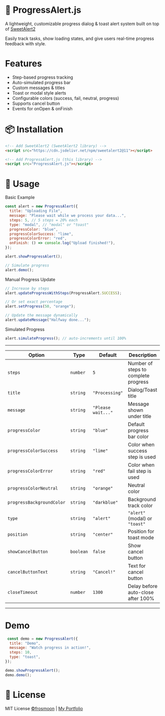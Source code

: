# 🚀 ProgressAlert.js

A lightweight, customizable progress dialog & toast alert system built on top of [SweetAlert2](https://sweetalert2.github.io/)

Easily track tasks, show loading states, and give users real-time progress feedback with style.

# Features
- Step-based progress tracking
- Auto-simulated progress bar
- Custom messages & titles
- Toast or modal style alerts
- Configurable colors (success, fail, neutral, progress)
- Supports cancel button
- Events for onOpen & onFinish

# 📦 Installation
```html
<!-- Add SweetAlert2 (SweetAlert2 library) -->
<script src="https://cdn.jsdelivr.net/npm/sweetalert2@11"></script>

<!-- Add ProgressAlert.js (this library) -->
<script src="ProgressAlert.js"></script>
```
# 🚀 Usage
Basic Example
```js
const alert = new ProgressAlert({
  title: "Uploading File",
  message: "Please wait while we process your data...",
  steps: 5, // 5 steps = 20% each
  type: "modal", // "modal" or "toast"
  progressColor: "blue",
  progressColorSuccess: "lime",
  progressColorError: "red",
  onFinish: () => console.log("Upload finished!"),
});

alert.showProgressAlert();

// Simulate progress
alert.demo();
```

Manual Progress Update
```js
// Increase by steps
alert.updateProgressWithSteps(ProgressAlert.SUCCESS);

// Or set exact percentage
alert.setProgress(50, "orange");

// Update the message dynamically
alert.updateMessage("Halfway done...");
```

Simulated Progress
```js
alert.simulateProgress(); // auto-increments until 100%
```
 _ _ _ _ _ _ _ _ _ _ _ _ _ _ _ _ _ _ _ _ _ _ _ _ _ _ _ _ _ _ _ _ _ _ _ _ _ _ _ _ _ _ _ _ _ _ _ _ _ _
| Option                    | Type      | Default            | Description                          |
| ------------------------- | --------- | ------------------ | ------------------------------------ |
| `steps`                   | `number`  | `5`                | Number of steps to complete progress |
| `title`                   | `string`  | `"Processing"`     | Dialog/Toast title                   |
| `message`                 | `string`  | `"Please wait..."` | Message shown under title            |
| `progressColor`           | `string`  | `"blue"`           | Default progress bar color           |
| `progressColorSuccess`    | `string`  | `"lime"`           | Color when success step is used      |
| `progressColorError`      | `string`  | `"red"`            | Color when fail step is used         |
| `progressColorNeutral`    | `string`  | `"orange"`         | Neutral color                        |
| `progressBackgroundColor` | `string`  | `"darkblue"`       | Background track color               |
| `type`                    | `string`  | `"alert"`          | `"alert"` (modal) or `"toast"`       |
| `position`                | `string`  | `"center"`         | Position for toast mode              |
| `showCancelButton`        | `boolean` | `false`            | Show cancel button                   |
| `cancelButtonText`        | `string`  | `"Cancel!"`        | Text for cancel button               |
| `closeTimeout`            | `number`  | `1300`             | Delay before auto-close after 100%   |
 _ _ _ _ _ _ _ _ _ _ _ _ _ _ _ _ _ _ _ _ _ _ _ _ _ _ _ _ _ _ _ _ _ _ _ _ _ _ _ _ _ _ _ _ _ _ _ _ _ _ 

# Demo
```js
 const demo = new ProgressAlert({
  title: "Demo",
  message: "Watch progress in action!",
  steps: 10,
  type: "toast",
});

demo.showProgressAlert();
demo.demo();
```

# 📜 License
MIT License [©frosmoon](https://github.com/frosmoon) | [My Portfolio](https://byluis.studio)
